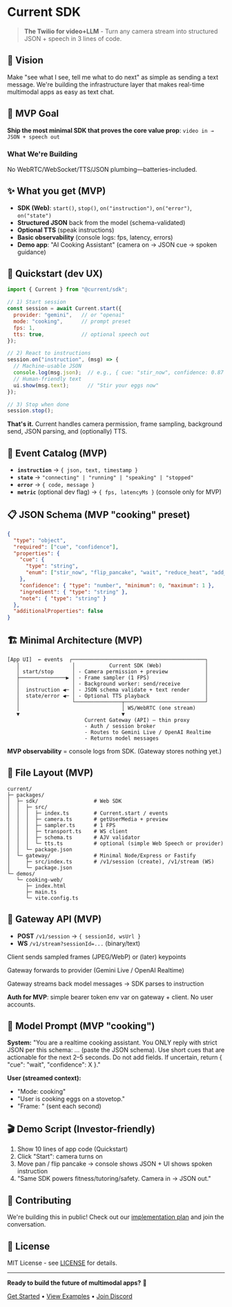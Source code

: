 # Current SDK

> **The Twilio for video+LLM** - Turn any camera stream into structured JSON + speech in 3 lines of code.

## 🎯 Vision

Make "see what I see, tell me what to do next" as simple as sending a text message. We're building the infrastructure layer that makes real-time multimodal apps as easy as text chat.

## 🚀 MVP Goal

**Ship the most minimal SDK that proves the core value prop**: `video in → JSON + speech out`

### What We're Building

No WebRTC/WebSocket/TTS/JSON plumbing—batteries-included.

## ✨ What you get (MVP)

- **SDK (Web)**: `start()`, `stop()`, `on("instruction")`, `on("error")`, `on("state")`
- **Structured JSON** back from the model (schema-validated)
- **Optional TTS** (speak instructions)
- **Basic observability** (console logs: fps, latency, errors)
- **Demo app**: "AI Cooking Assistant" (camera on → JSON cue → spoken guidance)

## 🚀 Quickstart (dev UX)

```javascript
import { Current } from "@current/sdk";

// 1) Start session
const session = await Current.start({
  provider: "gemini",   // or "openai"
  mode: "cooking",      // prompt preset
  fps: 1,
  tts: true,            // optional speech out
});

// 2) React to instructions
session.on("instruction", (msg) => {
  // Machine-usable JSON
  console.log(msg.json);  // e.g., { cue: "stir_now", confidence: 0.87 }
  // Human-friendly text
  ui.show(msg.text);      // "Stir your eggs now"
});

// 3) Stop when done
session.stop();
```

**That's it.** Current handles camera permission, frame sampling, background send, JSON parsing, and (optionally) TTS.

## 📡 Event Catalog (MVP)

- **`instruction`** → `{ json, text, timestamp }`
- **`state`** → `"connecting" | "running" | "speaking" | "stopped"`
- **`error`** → `{ code, message }`
- **`metric`** (optional dev flag) → `{ fps, latencyMs }` (console only for MVP)

## 📋 JSON Schema (MVP "cooking" preset)

```json
{
  "type": "object",
  "required": ["cue", "confidence"],
  "properties": {
    "cue": {
      "type": "string",
      "enum": ["stir_now", "flip_pancake", "wait", "reduce_heat", "add_ingredient"]
    },
    "confidence": { "type": "number", "minimum": 0, "maximum": 1 },
    "ingredient": { "type": "string" },
    "note": { "type": "string" }
  },
  "additionalProperties": false
}
```

## 🏗️ Minimal Architecture (MVP)

```
[App UI]  ← events  ┌───────────────────────────────────────────┐
   │                 │           Current SDK (Web)              │
   │ start/stop      │ - Camera permission + preview            │
   ├───────────────▶ │ - Frame sampler (1 FPS)                  │
   │                 │ - Background worker: send/receive        │
   │  instruction ◀─ │ - JSON schema validate + text render     │
   │  state/error ◀─ │ - Optional TTS playback                  │
   │                 └───────────────┬──────────────────────────┘
   │                                 │ WS/WebRTC (one stream)
   ▼                                 ▼
                         Current Gateway (API) — thin proxy
                         - Auth / session broker
                         - Routes to Gemini Live / OpenAI Realtime
                         - Returns model messages
```

**MVP observability** = console logs from SDK. (Gateway stores nothing yet.)

## 📁 File Layout (MVP)

```
current/
├─ packages/
│  ├─ sdk/                  # Web SDK
│  │  ├─ src/
│  │  │  ├─ index.ts        # Current.start / events
│  │  │  ├─ camera.ts       # getUserMedia + preview
│  │  │  ├─ sampler.ts      # 1 FPS
│  │  │  ├─ transport.ts    # WS client
│  │  │  ├─ schema.ts       # AJV validator
│  │  │  └─ tts.ts          # optional (simple Web Speech or provider)
│  │  └─ package.json
│  └─ gateway/              # Minimal Node/Express or Fastify
│     ├─ src/index.ts       # /v1/session (create), /v1/stream (WS)
│     └─ package.json
└─ demos/
   └─ cooking-web/
      ├─ index.html
      ├─ main.ts
      └─ vite.config.ts
```

## 🔌 Gateway API (MVP)

- **POST** `/v1/session` → `{ sessionId, wsUrl }`
- **WS** `/v1/stream?sessionId=...` (binary/text)

Client sends sampled frames (JPEG/WebP) or (later) keypoints

Gateway forwards to provider (Gemini Live / OpenAI Realtime)

Gateway streams back model messages → SDK parses to instruction

**Auth for MVP**: simple bearer token env var on gateway + client. No user accounts.

## 🤖 Model Prompt (MVP "cooking")

**System:**
"You are a realtime cooking assistant. You ONLY reply with strict JSON per this schema: … (paste the JSON schema). Use short cues that are actionable for the next 2–5 seconds. Do not add fields. If uncertain, return { "cue": "wait", "confidence": X }."

**User (streamed context):**
- "Mode: cooking"
- "User is cooking eggs on a stovetop."
- "Frame: <image>" (sent each second)

## 🎬 Demo Script (Investor-friendly)

1. Show 10 lines of app code (Quickstart)
2. Click "Start": camera turns on
3. Move pan / flip pancake → console shows JSON + UI shows spoken instruction
4. "Same SDK powers fitness/tutoring/safety. Camera in → JSON out."

## 🤝 Contributing

We're building this in public! Check out our [implementation plan](./IMPLEMENTATION.md) and join the conversation.

## 📄 License

MIT License - see [LICENSE](./LICENSE) for details.

---

**Ready to build the future of multimodal apps?** 🚀

[Get Started](#getting-started) • [View Examples](./examples/) • [Join Discord](https://discord.gg/multimodal-sdk)
